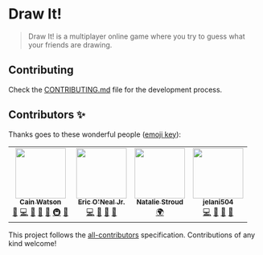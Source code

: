 # Draw It!

> Draw It! is a multiplayer online game where you try to guess what your friends are drawing.

## Contributing

Check the [CONTRIBUTING.md](CONTRIBUTING.md) file for the development process.

## Contributors ✨

Thanks goes to these wonderful people ([emoji key](https://allcontributors.org/docs/en/emoji-key)):

<!-- ALL-CONTRIBUTORS-LIST:START - Do not remove or modify this section -->
<!-- prettier-ignore-start -->
<!-- markdownlint-disable -->
<table>
  <tr>
    <td align="center"><a href="https://github.com/cainwatson"><img src="https://avatars2.githubusercontent.com/u/23223956?v=4?s=100" width="100px;" alt=""/><br /><sub><b>Cain Watson</b></sub></a><br /><a href="https://github.com/cainwatson/Draw It!/issues?q=author%3Acainwatson" title="Bug reports">🐛</a> <a href="https://github.com/cainwatson/Draw It!/commits?author=cainwatson" title="Code">💻</a> <a href="https://github.com/cainwatson/Draw It!/commits?author=cainwatson" title="Documentation">📖</a> <a href="#design-cainwatson" title="Design">🎨</a> <a href="#ideas-cainwatson" title="Ideas, Planning, & Feedback">🤔</a> <a href="#infra-cainwatson" title="Infrastructure (Hosting, Build-Tools, etc)">🚇</a> <a href="https://github.com/cainwatson/Draw It!/pulls?q=is%3Apr+reviewed-by%3Acainwatson" title="Reviewed Pull Requests">👀</a></td>
    <td align="center"><a href="https://www.linkedin.com/in/ejeric23/"><img src="https://avatars2.githubusercontent.com/u/33336793?v=4?s=100" width="100px;" alt=""/><br /><sub><b>Eric O'Neal Jr. </b></sub></a><br /><a href="https://github.com/cainwatson/Draw It!/commits?author=ejeric23" title="Code">💻</a> <a href="#design-ejeric23" title="Design">🎨</a> <a href="#ideas-ejeric23" title="Ideas, Planning, & Feedback">🤔</a> <a href="https://github.com/cainwatson/Draw It!/pulls?q=is%3Apr+reviewed-by%3Aejeric23" title="Reviewed Pull Requests">👀</a></td>
    <td align="center"><a href="http://www.natalieastroud.com/"><img src="https://avatars3.githubusercontent.com/u/17433156?v=4?s=100" width="100px;" alt=""/><br /><sub><b>Natalie Stroud</b></sub></a><br /><a href="#translation-natastro" title="Translation">🌍</a></td>
    <td align="center"><a href="https://github.com/jelani504"><img src="https://avatars3.githubusercontent.com/u/24530876?v=4?s=100" width="100px;" alt=""/><br /><sub><b>jelani504</b></sub></a><br /><a href="https://github.com/cainwatson/Draw It!/commits?author=jelani504" title="Code">💻</a> <a href="#design-jelani504" title="Design">🎨</a> <a href="#ideas-jelani504" title="Ideas, Planning, & Feedback">🤔</a> <a href="https://github.com/cainwatson/Draw It!/pulls?q=is%3Apr+reviewed-by%3Ajelani504" title="Reviewed Pull Requests">👀</a></td>
  </tr>
</table>

<!-- markdownlint-restore -->
<!-- prettier-ignore-end -->

<!-- ALL-CONTRIBUTORS-LIST:END -->

This project follows the [all-contributors](https://github.com/all-contributors/all-contributors) specification. Contributions of any kind welcome!
